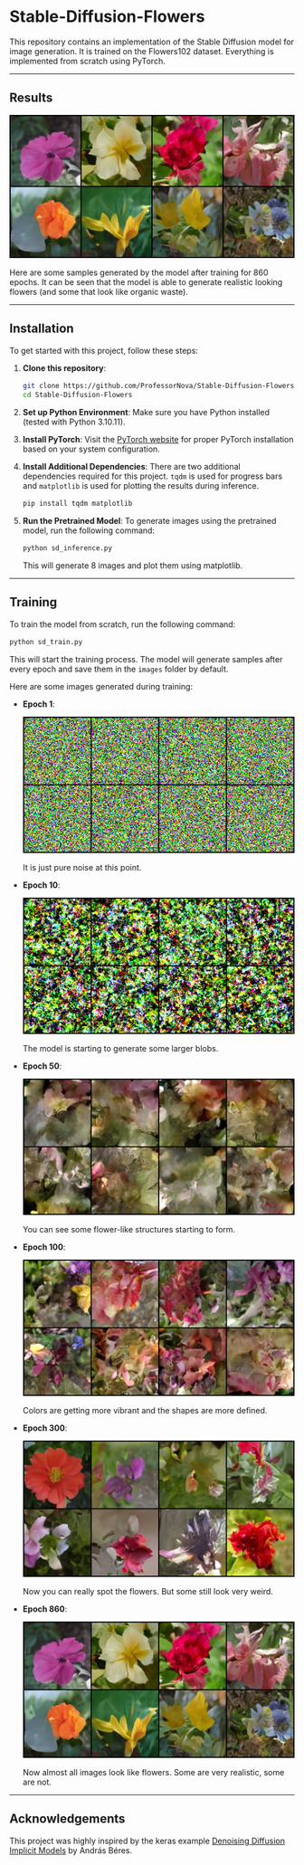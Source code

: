 # Stable-Diffusion-Flowers

This repository contains an implementation of the Stable Diffusion model for image generation.
It is trained on the Flowers102 dataset. Everything is implemented from scratch using PyTorch.

---

## Results

![Results](docs/results.png)

Here are some samples generated by the model after training for 860 epochs.
It can be seen that the model is able to generate realistic looking flowers (and some that look like organic waste).

---

## Installation

To get started with this project, follow these steps:

1. **Clone this repository**:
    ```bash
    git clone https://github.com/ProfessorNova/Stable-Diffusion-Flowers.git
    cd Stable-Diffusion-Flowers
    ```

2. **Set up Python Environment**:
   Make sure you have Python installed (tested with Python 3.10.11).

3. **Install PyTorch**:
   Visit the [PyTorch website](https://pytorch.org/get-started/locally/) for proper PyTorch installation based on your
   system configuration.

4. **Install Additional Dependencies**:
   There are two additional dependencies required for this project. `tqdm` is used for progress bars and `matplotlib`
   is used for plotting the results during inference.

    ```bash
    pip install tqdm matplotlib
    ```

5. **Run the Pretrained Model**:
   To generate images using the pretrained model, run the following command:

    ```bash
    python sd_inference.py
    ```

   This will generate 8 images and plot them using matplotlib.

---

## Training

To train the model from scratch, run the following command:

```bash
python sd_train.py
```

This will start the training process. The model will generate samples after every epoch and save them in the `images`
folder by default.

Here are some images generated during training:

- **Epoch 1**:

  ![Epoch 1](docs/epoch_1.png)

  It is just pure noise at this point.
- **Epoch 10**:

  ![Epoch 10](docs/epoch_10.png)

  The model is starting to generate some larger blobs.

- **Epoch 50**:

  ![Epoch 50](docs/epoch_50.png)

  You can see some flower-like structures starting to form.

- **Epoch 100**:

  ![Epoch 100](docs/epoch_100.png)

  Colors are getting more vibrant and the shapes are more defined.

- **Epoch 300**:

  ![Epoch 300](docs/epoch_300.png)

  Now you can really spot the flowers. But some still look very weird.

- **Epoch 860**:

  ![Epoch 860](docs/results.png)

  Now almost all images look like flowers. Some are very realistic, some are not.

---

## Acknowledgements

This project was highly inspired by
the keras example [Denoising Diffusion Implicit Models](https://keras.io/examples/generative/ddim/) by András Béres.